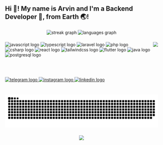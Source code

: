 <br clear="both">

<h2 align="left">Hi 👋! My name is Arvin and I'm a Backend Developer 🚀, from Earth 🌏!</h2>

###

<div align="center">
  <img src="https://streak-stats.demolab.com?user=arvin2000dev&locale=en&mode=daily&theme=dark&hide_border=false&border_radius=6" height="135" alt="streak graph"  />
  <img src="https://github-readme-stats.vercel.app/api/top-langs?username=arvin2000dev&locale=en&hide_title=false&layout=compact&card_width=320&langs_count=4&theme=dark&hide_border=false" height="135" alt="languages graph"  />
</div>

###

<img align="right" height="116" src="https://miro.medium.com/v2/resize:fit:679/1*vBi4Ycgdn5t3lu2SvQXuog.gif"  />

###

<div align="left">
  <img src="https://skillicons.dev/icons?i=js" height="40" alt="javascript logo"  />
  <img src="https://skillicons.dev/icons?i=ts" height="40" alt="typescript logo"  />
  <img src="https://skillicons.dev/icons?i=laravel" height="40" alt="laravel logo"  />
  <img src="https://skillicons.dev/icons?i=php" height="40" alt="php logo"  />
  <img src="https://skillicons.dev/icons?i=cs" height="40" alt="csharp logo"  />
  <img src="https://skillicons.dev/icons?i=react" height="40" alt="react logo"  />
  <img src="https://skillicons.dev/icons?i=tailwind" height="40" alt="tailwindcss logo"  />
  <img src="https://skillicons.dev/icons?i=flutter" height="40" alt="flutter logo"  />
  <img src="https://skillicons.dev/icons?i=java" height="40" alt="java logo"  />
  <img src="https://skillicons.dev/icons?i=postgres" height="40" alt="postgresql logo"  />
</div>

###

<br clear="both">

<div align="left">
  <a href="https://t.me/arvindev" target="_blank">
    <img src="https://img.shields.io/static/v1?message=Telegram&logo=telegram&label=&color=2CA5E0&logoColor=white&labelColor=&style=for-the-badge" height="35" alt="telegram logo"  />
  </a>
  <a href="https://instagram.com/atri_arvin" target="_blank">
    <img src="https://img.shields.io/static/v1?message=Instagram&logo=instagram&label=&color=E4405F&logoColor=white&labelColor=&style=for-the-badge" height="35" alt="instagram logo"  />
  </a>
  <a href="https://www.linkedin.com/in/arvin-atri-6b6516142/" target="_blank">
    <img src="https://img.shields.io/static/v1?message=LinkedIn&logo=linkedin&label=&color=0077B5&logoColor=white&labelColor=&style=for-the-badge" height="35" alt="linkedin logo"  />
  </a>
</div>

###

<br clear="both">

<img src="https://raw.githubusercontent.com/arvin2000dev/arvin2000dev/output/snake.svg" alt="Snake animation" />

###

<div align="center">
  <img src="https://profile-counter.glitch.me/arvin2000dev/count.svg?"  />
</div>

###

